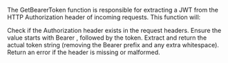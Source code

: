 The GetBearerToken function is responsible for extracting a JWT from the HTTP Authorization header of incoming requests. This function will:

Check if the Authorization header exists in the request headers.
Ensure the value starts with Bearer , followed by the token.
Extract and return the actual token string (removing the Bearer prefix and any extra whitespace).
Return an error if the header is missing or malformed.
